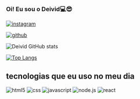 ### Oi! Eu sou o Deivid💻😎

[![instagram](https://img.shields.io/badge/Instagram-E4405F?style=for-the-badge&logo=instagram&logoColor=white)](https://www.instagram.com/deivid1320/)

[![github](	https://img.shields.io/badge/GitHub-100000?style=for-the-badge&logo=github&logoColor=white)](https://github.com/Deividlimabrito)


![Deivid GitHub stats](https://github-readme-stats.vercel.app/api?username=Deividlimabrito&show_icons=true&theme=onedark)

[![Top Langs](https://github-readme-stats.vercel.app/api/top-langs/?username=Deividlimabrito)](https://github.com/anuraghazra/github-readme-stats)

## tecnologias que eu uso no meu dia
<div>
  <img aling="center" alt="html5" src="https://img.shields.io/badge/HTML5-E34F26?style=for-the-badge&logo=html5&logoColor=white"/>
  <img aling="center" alt="css" src="https://img.shields.io/badge/CSS3-1572B6?style=for-the-badge&logo=css3&logoColor=white">
  <img aling="center" alt="javascript" src="https://img.shields.io/badge/JavaScript-F7DF1E?style=for-the-badge&logo=javascript&logoColor=black">
  <img aling="center" alt="node.js" src="https://img.shields.io/badge/Node.js-43853D?style=for-the-badge&logo=node.js&logoColor=white">
  <img aling="center" alt="react" src="https://img.shields.io/badge/React-20232A?style=for-the-badge&logo=react&logoColor=61DAFB">
  
</div>
